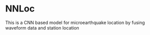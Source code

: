 # NNLoc
This is a CNN based model for microearthquake location by fusing waveform data and station location
